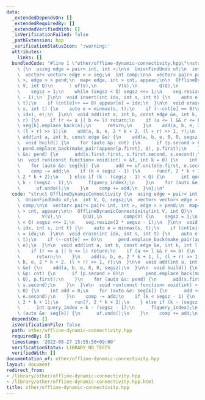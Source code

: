 ```yaml
---
data:
  _extendedDependsOn: []
  _extendedRequiredBy: []
  _extendedVerifiedWith: []
  _isVerificationFailed: false
  _pathExtension: hpp
  _verificationStatusIcon: ':warning:'
  attributes:
    links: []
  bundledCode: "#line 1 \"other/offline-dynamic-connectivity.hpp\"\nstruct OfflineDynamicConnectivity\
    \ {\n  using edge = pair< int, int >;\n\n  UnionFindUndo uf;\n  int V, Q, segsz;\n\
    \  vector< vector< edge > > seg;\n  int comp;\n\n  vector< pair< pair< int, int\
    \ >, edge > > pend;\n  map< edge, int > cnt, appear;\n\n  OfflineDynamicConnectivity(int\
    \ V, int Q)\n      : uf(V),\n        V(V),\n        Q(Q),\n        comp(V) {\n\
    \    segsz = 1;\n    while (segsz < Q) segsz <<= 1;\n    seg.resize(2 * segsz\
    \ - 1);\n  }\n\n  void insert(int idx, int s, int t) {\n    auto e = minmax(s,\
    \ t);\n    if (cnt[e]++ == 0) appear[e] = idx;\n  }\n\n  void erase(int idx, int\
    \ s, int t) {\n    auto e = minmax(s, t);\n    if (--cnt[e] == 0)\n      pend.emplace_back(make_pair(appear[e],\
    \ idx), e);\n  }\n\n  void add(int a, int b, const edge &e, int k, int l, int\
    \ r) {\n    if (r <= a || b <= l) return;\n    if (a <= l && r <= b) {\n     \
    \ seg[k].emplace_back(e);\n      return;\n    }\n    add(a, b, e, 2 * k + 1, l,\
    \ (l + r) >> 1);\n    add(a, b, e, 2 * k + 2, (l + r) >> 1, r);\n  }\n\n  void\
    \ add(int a, int b, const edge &e) {\n    add(a, b, e, 0, 0, segsz);\n  }\n\n\
    \  void build() {\n    for (auto &p: cnt) {\n      if (p.second > 0)\n       \
    \ pend.emplace_back(make_pair(appear[p.first], Q), p.first);\n    }\n    for (auto\
    \ &s: pend) {\n      add(s.first.first, s.first.second, s.second);\n    }\n  }\n\
    \n  void run(const function< void(int) > &f, int k = 0) {\n    int add = 0;\n\
    \    for (auto &e: seg[k]) {\n      add += uf.unite(e.first, e.second);\n    }\n\
    \    comp -= add;\n    if (k < segsz - 1) {\n      run(f, 2 * k + 1);\n      run(f,\
    \ 2 * k + 2);\n    } else if (k - (segsz - 1) < Q) {\n      int query_index =\
    \ k - (segsz - 1);\n      f(query_index);\n    }\n    for (auto &e: seg[k]) {\n\
    \      uf.undo();\n    }\n    comp += add;\n  }\n};\n"
  code: "struct OfflineDynamicConnectivity {\n  using edge = pair< int, int >;\n\n\
    \  UnionFindUndo uf;\n  int V, Q, segsz;\n  vector< vector< edge > > seg;\n  int\
    \ comp;\n\n  vector< pair< pair< int, int >, edge > > pend;\n  map< edge, int\
    \ > cnt, appear;\n\n  OfflineDynamicConnectivity(int V, int Q)\n      : uf(V),\n\
    \        V(V),\n        Q(Q),\n        comp(V) {\n    segsz = 1;\n    while (segsz\
    \ < Q) segsz <<= 1;\n    seg.resize(2 * segsz - 1);\n  }\n\n  void insert(int\
    \ idx, int s, int t) {\n    auto e = minmax(s, t);\n    if (cnt[e]++ == 0) appear[e]\
    \ = idx;\n  }\n\n  void erase(int idx, int s, int t) {\n    auto e = minmax(s,\
    \ t);\n    if (--cnt[e] == 0)\n      pend.emplace_back(make_pair(appear[e], idx),\
    \ e);\n  }\n\n  void add(int a, int b, const edge &e, int k, int l, int r) {\n\
    \    if (r <= a || b <= l) return;\n    if (a <= l && r <= b) {\n      seg[k].emplace_back(e);\n\
    \      return;\n    }\n    add(a, b, e, 2 * k + 1, l, (l + r) >> 1);\n    add(a,\
    \ b, e, 2 * k + 2, (l + r) >> 1, r);\n  }\n\n  void add(int a, int b, const edge\
    \ &e) {\n    add(a, b, e, 0, 0, segsz);\n  }\n\n  void build() {\n    for (auto\
    \ &p: cnt) {\n      if (p.second > 0)\n        pend.emplace_back(make_pair(appear[p.first],\
    \ Q), p.first);\n    }\n    for (auto &s: pend) {\n      add(s.first.first, s.first.second,\
    \ s.second);\n    }\n  }\n\n  void run(const function< void(int) > &f, int k =\
    \ 0) {\n    int add = 0;\n    for (auto &e: seg[k]) {\n      add += uf.unite(e.first,\
    \ e.second);\n    }\n    comp -= add;\n    if (k < segsz - 1) {\n      run(f,\
    \ 2 * k + 1);\n      run(f, 2 * k + 2);\n    } else if (k - (segsz - 1) < Q) {\n\
    \      int query_index = k - (segsz - 1);\n      f(query_index);\n    }\n    for\
    \ (auto &e: seg[k]) {\n      uf.undo();\n    }\n    comp += add;\n  }\n};\n"
  dependsOn: []
  isVerificationFile: false
  path: other/offline-dynamic-connectivity.hpp
  requiredBy: []
  timestamp: '2022-08-27 15:55:50+09:00'
  verificationStatus: LIBRARY_NO_TESTS
  verifiedWith: []
documentation_of: other/offline-dynamic-connectivity.hpp
layout: document
redirect_from:
- /library/other/offline-dynamic-connectivity.hpp
- /library/other/offline-dynamic-connectivity.hpp.html
title: other/offline-dynamic-connectivity.hpp
---
```

